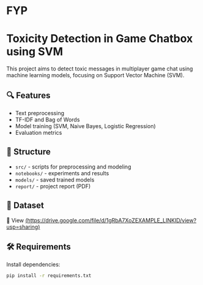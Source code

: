 # FYP
# Toxicity Detection in Game Chatbox using SVM

This project aims to detect toxic messages in multiplayer game chat using machine learning models, focusing on Support Vector Machine (SVM).

## 🔍 Features
- Text preprocessing
- TF-IDF and Bag of Words
- Model training (SVM, Naive Bayes, Logistic Regression)
- Evaluation metrics

## 📁 Structure
- `src/` - scripts for preprocessing and modeling
- `notebooks/` - experiments and results
- `models/` - saved trained models
- `report/` - project report (PDF)

## 🎥 Dataset

📎 View [(https://drive.google.com/file/d/1gRbA7XoZEXAMPLE_LINKID/view?usp=sharing)
](https://drive.google.com/file/d/1Z4ezG-_28_vaigutxEYYfRjieSSkCD94/view?usp=sharing)

## 🛠️ Requirements
Install dependencies:
```bash
pip install -r requirements.txt



